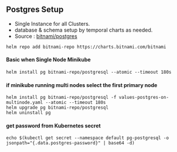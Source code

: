 
## Postgres Setup
- Single Instance for all Clusters.
- database & schema setup by temporal charts as needed. 
- Source : [bitnami/postgres](https://github.com/bitnami/charts/tree/main/bitnami/postgresql/#installing-the-chart)

```shell
helm repo add bitnami-repo https://charts.bitnami.com/bitnami 
```

#### Basic when Single Node Minikube
```shell
helm install pg bitnami-repo/postgresql --atomic --timeout 180s 
```

####  if minikube running multi nodes select the first primary node
```shell
helm install pg bitnami-repo/postgresql -f values-postgres-on-multinode.yaml --atomic --timeout 180s 
helm upgrade pg bitnami-repo/postgresql  
helm uninstall pg
```

#### get password from Kubernetes secret 
```shell
echo $(kubectl get secret --namespace default pg-postgresql -o jsonpath="{.data.postgres-password}" | base64 -d)
```

